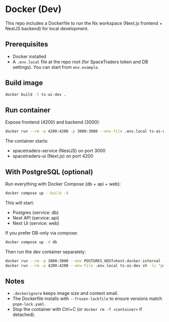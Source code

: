 # Docker (Dev)

This repo includes a Dockerfile to run the Nx workspace (Next.js frontend + NestJS backend) for local development.

## Prerequisites
- Docker installed
- A `.env.local` file at the repo root (for SpaceTraders token and DB settings). You can start from `env.example`.

## Build image
```bash
docker build -t ts-ai-dev .
```

## Run container
Expose frontend (4200) and backend (3000):
```bash
docker run --rm -p 4200:4200 -p 3000:3000 --env-file .env.local ts-ai-dev
```

The container starts:
- spacetraders-service (NestJS) on port 3000
- spacetraders-ui (Next.js) on port 4200

## With PostgreSQL (optional)
Run everything with Docker Compose (db + api + web):
```bash
docker compose up --build -d
```
This will start:
- Postgres (service: db)
- Nest API (service: api)
- Next UI (service: web)

If you prefer DB-only via compose:
```bash
docker compose up -d db
```
Then run the dev container separately:
```bash
docker run --rm -p 3000:3000 --env POSTGRES_HOST=host.docker.internal --env-file .env.local ts-ai-dev sh -lc "pnpm exec nx run spacetraders-service:serve"
docker run --rm -p 4200:4200 --env-file .env.local ts-ai-dev sh -lc "pnpm exec nx run spacetraders-ui:dev"
```

## Notes
- `.dockerignore` keeps image size and context small.
- The Dockerfile installs with `--frozen-lockfile` to ensure versions match `pnpm-lock.yaml`.
- Stop the container with Ctrl+C (or `docker rm -f <container>` if detached).
